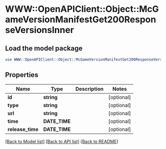 # WWW::OpenAPIClient::Object::McGameVersionManifestGet200ResponseVersionsInner

## Load the model package
```perl
use WWW::OpenAPIClient::Object::McGameVersionManifestGet200ResponseVersionsInner;
```

## Properties
Name | Type | Description | Notes
------------ | ------------- | ------------- | -------------
**id** | **string** |  | [optional] 
**type** | **string** |  | [optional] 
**url** | **string** |  | [optional] 
**time** | **DATE_TIME** |  | [optional] 
**release_time** | **DATE_TIME** |  | [optional] 

[[Back to Model list]](../README.md#documentation-for-models) [[Back to API list]](../README.md#documentation-for-api-endpoints) [[Back to README]](../README.md)


